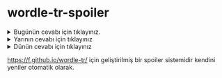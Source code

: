 # wordle-tr-spoiler

<details>
  <summary>Bugünün cevabı için tıklayınız.</summary>
  <br>
    <b> ilbay </b>
</details>

<details>
  <summary>Yarının cevabı için tıklayınız</summary>
  <br>
   <b> karış </b>
</details>

<details>
  <summary>Dünün cevabı için tıklayınız </summary>
  <br>
  <b> sibop </b>
</details>

https://f.github.io/wordle-tr/ için geliştirilmiş bir spoiler sistemidir kendini yeniler otomatik olarak.

